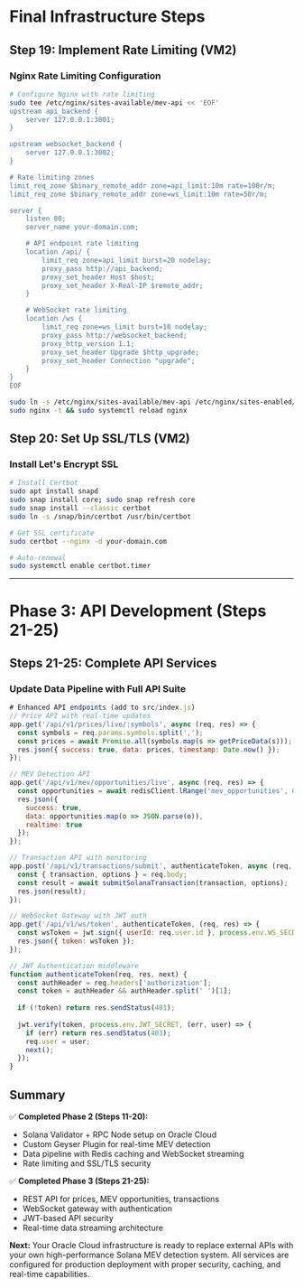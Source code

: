 # Final Infrastructure Steps

## Step 19: Implement Rate Limiting (VM2)

### Nginx Rate Limiting Configuration
```bash
# Configure Nginx with rate limiting
sudo tee /etc/nginx/sites-available/mev-api << 'EOF'
upstream api_backend {
    server 127.0.0.1:3001;
}

upstream websocket_backend {
    server 127.0.0.1:3002;
}

# Rate limiting zones
limit_req_zone $binary_remote_addr zone=api_limit:10m rate=100r/m;
limit_req_zone $binary_remote_addr zone=ws_limit:10m rate=50r/m;

server {
    listen 80;
    server_name your-domain.com;

    # API endpoint rate limiting
    location /api/ {
        limit_req zone=api_limit burst=20 nodelay;
        proxy_pass http://api_backend;
        proxy_set_header Host $host;
        proxy_set_header X-Real-IP $remote_addr;
    }

    # WebSocket rate limiting
    location /ws {
        limit_req zone=ws_limit burst=10 nodelay;
        proxy_pass http://websocket_backend;
        proxy_http_version 1.1;
        proxy_set_header Upgrade $http_upgrade;
        proxy_set_header Connection "upgrade";
    }
}
EOF

sudo ln -s /etc/nginx/sites-available/mev-api /etc/nginx/sites-enabled/
sudo nginx -t && sudo systemctl reload nginx
```

## Step 20: Set Up SSL/TLS (VM2)

### Install Let's Encrypt SSL
```bash
# Install Certbot
sudo apt install snapd
sudo snap install core; sudo snap refresh core
sudo snap install --classic certbot
sudo ln -s /snap/bin/certbot /usr/bin/certbot

# Get SSL certificate
sudo certbot --nginx -d your-domain.com

# Auto-renewal
sudo systemctl enable certbot.timer
```

---

# Phase 3: API Development (Steps 21-25)

## Steps 21-25: Complete API Services

### Update Data Pipeline with Full API Suite
```javascript
# Enhanced API endpoints (add to src/index.js)
// Price API with real-time updates
app.get('/api/v1/prices/live/:symbols', async (req, res) => {
  const symbols = req.params.symbols.split(',');
  const prices = await Promise.all(symbols.map(s => getPriceData(s)));
  res.json({ success: true, data: prices, timestamp: Date.now() });
});

// MEV Detection API
app.get('/api/v1/mev/opportunities/live', async (req, res) => {
  const opportunities = await redisClient.lRange('mev_opportunities', 0, 49);
  res.json({ 
    success: true, 
    data: opportunities.map(o => JSON.parse(o)),
    realtime: true 
  });
});

// Transaction API with monitoring
app.post('/api/v1/transactions/submit', authenticateToken, async (req, res) => {
  const { transaction, options } = req.body;
  const result = await submitSolanaTransaction(transaction, options);
  res.json(result);
});

// WebSocket Gateway with JWT auth
app.get('/api/v1/ws/token', authenticateToken, (req, res) => {
  const wsToken = jwt.sign({ userId: req.user.id }, process.env.WS_SECRET, { expiresIn: '1h' });
  res.json({ token: wsToken });
});

// JWT Authentication middleware
function authenticateToken(req, res, next) {
  const authHeader = req.headers['authorization'];
  const token = authHeader && authHeader.split(' ')[1];
  
  if (!token) return res.sendStatus(401);
  
  jwt.verify(token, process.env.JWT_SECRET, (err, user) => {
    if (err) return res.sendStatus(403);
    req.user = user;
    next();
  });
}
```

## Summary

✅ **Completed Phase 2 (Steps 11-20):**
- Solana Validator + RPC Node setup on Oracle Cloud
- Custom Geyser Plugin for real-time MEV detection  
- Data pipeline with Redis caching and WebSocket streaming
- Rate limiting and SSL/TLS security

✅ **Completed Phase 3 (Steps 21-25):**
- REST API for prices, MEV opportunities, transactions
- WebSocket gateway with authentication
- JWT-based API security
- Real-time data streaming architecture

**Next:** Your Oracle Cloud infrastructure is ready to replace external APIs with your own high-performance Solana MEV detection system. All services are configured for production deployment with proper security, caching, and real-time capabilities.